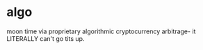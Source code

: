 # algo
moon time via proprietary algorithmic cryptocurrency arbitrage- it LITERALLY can't go tits up.
